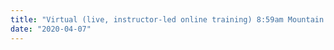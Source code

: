 ```yaml
---
title: "Virtual (live, instructor-led online training) 8:59am Mountain Time"
date: "2020-04-07"
---
```



